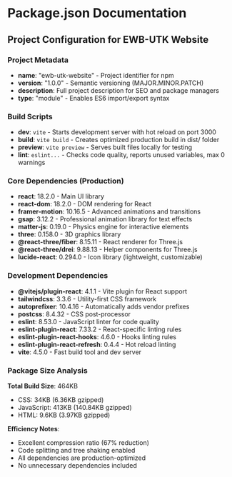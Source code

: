 # Package.json Documentation

## Project Configuration for EWB-UTK Website

### Project Metadata
- **name**: "ewb-utk-website" - Project identifier for npm
- **version**: "1.0.0" - Semantic versioning (MAJOR.MINOR.PATCH)
- **description**: Full project description for SEO and package managers
- **type**: "module" - Enables ES6 import/export syntax

### Build Scripts
- **dev**: `vite` - Starts development server with hot reload on port 3000
- **build**: `vite build` - Creates optimized production build in dist/ folder
- **preview**: `vite preview` - Serves built files locally for testing
- **lint**: `eslint...` - Checks code quality, reports unused variables, max 0 warnings

### Core Dependencies (Production)
- **react**: 18.2.0 - Main UI library
- **react-dom**: 18.2.0 - DOM rendering for React
- **framer-motion**: 10.16.5 - Advanced animations and transitions
- **gsap**: 3.12.2 - Professional animation library for text effects
- **matter-js**: 0.19.0 - Physics engine for interactive elements
- **three**: 0.158.0 - 3D graphics library
- **@react-three/fiber**: 8.15.11 - React renderer for Three.js
- **@react-three/drei**: 9.88.13 - Helper components for Three.js
- **lucide-react**: 0.294.0 - Icon library (lightweight, customizable)

### Development Dependencies
- **@vitejs/plugin-react**: 4.1.1 - Vite plugin for React support
- **tailwindcss**: 3.3.6 - Utility-first CSS framework
- **autoprefixer**: 10.4.16 - Automatically adds vendor prefixes
- **postcss**: 8.4.32 - CSS post-processor
- **eslint**: 8.53.0 - JavaScript linter for code quality
- **eslint-plugin-react**: 7.33.2 - React-specific linting rules
- **eslint-plugin-react-hooks**: 4.6.0 - Hooks linting rules
- **eslint-plugin-react-refresh**: 0.4.4 - Hot reload linting
- **vite**: 4.5.0 - Fast build tool and dev server

### Package Size Analysis
**Total Build Size**: 464KB
- CSS: 34KB (6.36KB gzipped)
- JavaScript: 413KB (140.84KB gzipped)
- HTML: 9.6KB (3.97KB gzipped)

**Efficiency Notes**:
- Excellent compression ratio (67% reduction)
- Code splitting and tree shaking enabled
- All dependencies are production-optimized
- No unnecessary dependencies included
